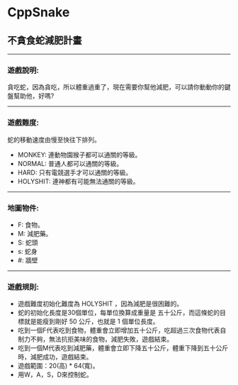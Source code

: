 # CppSnake

## 不貪食蛇減肥計畫
****

### 遊戲說明:
貪吃蛇，因為貪吃，所以體重過重了，現在需要你幫他減肥，可以請你動動你的鍵盤幫助他，好嗎?
****

### 遊戲難度:
蛇的移動速度由慢至快往下排列。
- MONKEY: 連動物園猴子都可以通關的等級。
- NORMAL: 普通人都可以通關的等級。
- HARD: 只有電競選手才可以通關的等級。
- HOLYSHIT: 連神都有可能無法通關的等級。
****

### 地圖物件:
- F: 食物。
- M: 減肥藥。
- S: 蛇頭
- s: 蛇身
- #: 牆壁
****

### 遊戲規則:
- 遊戲難度初始化難度為 HOLYSHIT  ，因為減肥是很困難的。
- 蛇的初始化長度是30個單位，每單位換算成重量是 五十公斤，而這條蛇的目標就是能瘦到剛好 50 公斤，也就是 1 個單位長度。
- 吃到一個F代表吃到食物，體重會立即增加五十公斤，吃超過三次食物代表自制力不夠，無法抗拒美味的食物，減肥失敗，遊戲結束。
- 吃到一個M代表吃到減肥藥，體重會立即下降五十公斤，體重下降到五十公斤時，減肥成功，遊戲結束。
- 遊戲範圍：20(高) * 64(寬)。
- 用W，A，S，D來控制蛇。
